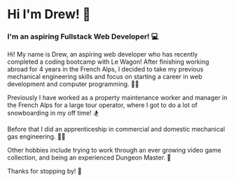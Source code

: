 # Hi I'm Drew! 👋

### I'm an aspiring Fullstack Web Developer! 💻

Hi! My name is Drew, an aspiring web developer who has recently completed a coding bootcamp with Le Wagon! After finishing working abroad for 4 years in the French Alps, I decided to take my previous mechanical engineering skills and focus on starting a career in web development and computer programming. 👨‍💻

Previously I have worked as a property maintenance worker and manager in the French Alps for a large tour operator, where I got to do a lot of snowboarding in my off time! 🏂

Before that I did an apprenticeship in commercial and domestic mechanical gas engineering. 👨‍🔧

Other hobbies include trying to work through an ever growing video game collection, and being an experienced Dungeon Master. 🎲

Thanks for stopping by! 🖖
<!--
**a-jennings/a-jennings** is a ✨ _special_ ✨ repository because its `README.md` (this file) appears on your GitHub profile.

Here are some ideas to get you started:

- 🔭 I’m currently working on ...
- 🌱 I’m currently learning ...
- 👯 I’m looking to collaborate on ...
- 🤔 I’m looking for help with ...
- 💬 Ask me about ...
- 📫 How to reach me: ...
- 😄 Pronouns: ...
- ⚡ Fun fact: ...
-->
